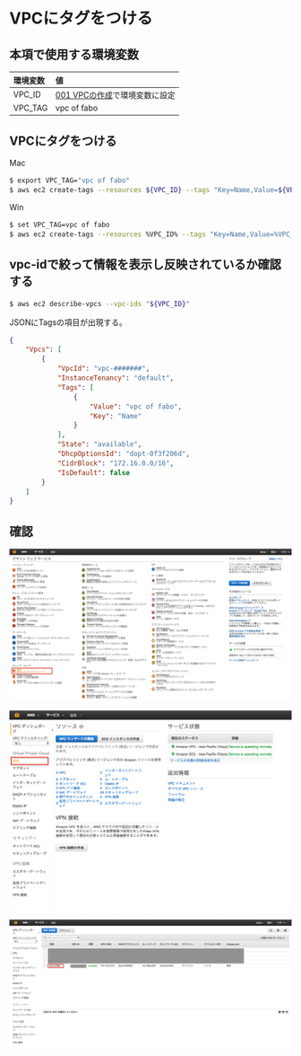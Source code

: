 # VPCにタグをつける

## 本項で使用する環境変数

|環境変数|値|
|:--|:--|
|VPC_ID|[001 VPCの作成](/vpc/001_create_vpc.md)で環境変数に設定|
|VPC_TAG| vpc of fabo|

## VPCにタグをつける

Mac
```bash
$ export VPC_TAG="vpc of fabo"
$ aws ec2 create-tags --resources ${VPC_ID} --tags "Key=Name,Value=${VPC_TAG}"
```

Win
```bash
$ set VPC_TAG=vpc of fabo
$ aws ec2 create-tags --resources %VPC_ID% --tags "Key=Name,Value=%VPC_TAG%"
```

## vpc-idで絞って情報を表示し反映されているか確認する

```bash
$ aws ec2 describe-vpcs --vpc-ids "${VPC_ID}"
```

JSONにTagsの項目が出現する。

```json
{
    "Vpcs": [
        {
            "VpcId": "vpc-#######", 
            "InstanceTenancy": "default", 
            "Tags": [
                {
                    "Value": "vpc of fabo", 
                    "Key": "Name"
                }
            ], 
            "State": "available", 
            "DhcpOptionsId": "dopt-0f3f206d", 
            "CidrBlock": "172.16.0.0/16", 
            "IsDefault": false
        }
    ]
}
```

## 確認

![](/img/vpc/tag001.png)

![](/img/vpc/tag002.png)

![](/img/vpc/tag003.png)

